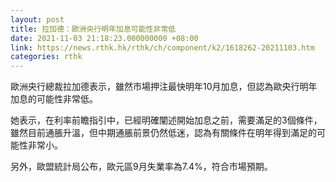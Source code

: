```yaml
---
layout: post
title: 拉加德：歐洲央行明年加息可能性非常低
date: 2021-11-03 21:18:23.000000000 +08:00
link: https://news.rthk.hk/rthk/ch/component/k2/1618262-20211103.htm
categories: rthk
---
```


歐洲央行總裁拉加德表示，雖然市場押注最快明年10月加息，但認為歐央行明年加息的可能性非常低。

她表示，在利率前瞻指引中，已經明確闡述開始加息之前，需要滿足的3個條件，雖然目前通脹升溫，但中期通脹前景仍然低迷，認為有關條件在明年得到滿足的可能性非常小。

另外，歐盟統計局公布，歐元區9月失業率為7.4%，符合市場預期。
